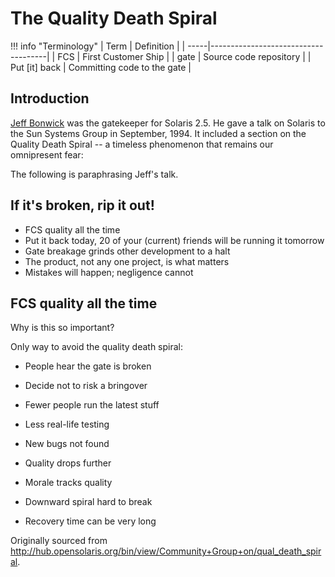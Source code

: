 # The Quality Death Spiral

!!! info "Terminology"
    | Term | Definition                          |
    | -----|-------------------------------------|
    | FCS  | First Customer Ship                 |
    | gate | Source code repository              |
    | Put [it] back | Committing code to the gate |

## Introduction

[Jeff Bonwick](https://en.wikipedia.org/wiki/Jeff_Bonwick) was the gatekeeper
for Solaris 2.5. He gave a talk on Solaris to the Sun Systems Group in
September, 1994. It included a section on the Quality Death Spiral -- a
timeless phenomenon that remains our omnipresent fear:

The following is paraphrasing Jeff's talk.

## If it's broken, rip it out!

* FCS quality all the time
* Put it back today, 20 of your (current) friends will be running it tomorrow
* Gate breakage grinds other development to a halt
* The product, not any one project, is what matters
* Mistakes will happen; negligence cannot

## FCS quality all the time

Why is this so important?

Only way to avoid the quality death spiral:

* People hear the gate is broken
* Decide not to risk a bringover
* Fewer people run the latest stuff
* Less real-life testing
* New bugs not found
* Quality drops further

* Morale tracks quality
* Downward spiral hard to break
* Recovery time can be very long

Originally sourced from http://hub.opensolaris.org/bin/view/Community+Group+on/qual_death_spiral.
